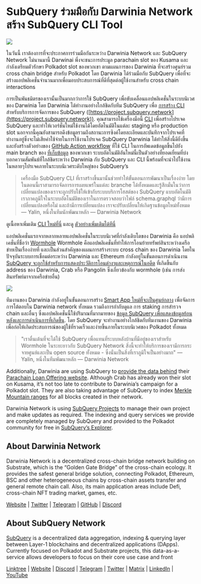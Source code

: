 # SubQuery ร่วมมือกับ Darwinia Network สร้าง SubQuery CLI Tool

![](https://miro.medium.com/max/1400/1*96OGWsQrxNGC5rblYxhdAw.jpeg)

ในวันนี้ เราต้องการที่จะประกาศการร่วมมือกันระหว่าง Darwinia Network และ SubQuery Network ไม่นานมานี้ Darwinai พึ่งจะชนะการประมูล parachain slot ของ Kusama และกำลังเตรียมตัวรักษา Polkadot slot ของพวกเขา ตามแผนการของ Darwinia ที่จะสร้างศูนย์รวม cross chain bridge สำหรับ Polkadot โดย Darwinia ได้ร่วมมือกับ SubQuery เพื่อที่จะสร้างแอปพลิเคชั่นจำนวนมากเพื่อมอบประสบการณ์ที่ดีที่สุดต่อผู้ใช้งานสำหรับ cross chain interactions

การเป็นพันธมิตรของเรานั้นเป็นมากกว่าการใช้ SubQuery เพื่อขับเคลื่อนแอปพลิเคชั่นในระบบนิเวศของ Darwinia โดย Darwinia ได้ทำงานอย่างใกล้ชิดกับทีม SubQuery เพื่อ [การสร้าง CLI](https://github.com/fewensa/subquery-cli) สำหรับบริการการจัดการของ SubQuery ([https://project.subquery.network](https://project.subquery.network)). คุณสามารถใช้เครื่องมือนี้ [CLI](https://github.com/fewensa/subquery-cli) เพื่อสร้างโปรเจค SubQuery และทำให้เวอร์ชั่นใหม่ใช้งานได้โดยอัตโนมัติในแต่ละ staging หรือ production slot นอกจากนี้คุณยังสามารถดึงข้อมูลรวมถึงสถานะการซิงค์โดยละเอียดและบันทึกจากโปรเจคที่ทำงานอยู่ซึ่งจะไม่เสียค่าใช้จ่ายในการใช้งานโปรเจค SubQuery Darwinia ได้ทำให้สิ่งนี้ดียิ่งขึ้นและยังสร้างตัวอย่างของ [GitHub Action workflow](https://github.com/darwinia-network/bridger/blob/master/.github/workflows/subquery-prod.yml) ที่ใช้ CLI ในการอัพเดตข้อมูลขึ้นไปยัง main branch ของ [ที่เก็บข้อมูล](https://github.com/darwinia-network/bridger/blob/master/.github/workflows/subquery-prod.yml) ของพวกเขา ระบบอัตโนมัติอันใหม่นี้เป็นตัวอย่างที่ยอดเยี่ยมที่บ่งบอกความสัมพันธ์ที่ใกล้ชิดระหว่าง Darwinia กับ SubQuery และ CLI นี้พร้อมที่จะนำไปใช้งานในหลายๆโปรเจคภายในระบบนิเวศระดับใหญ่ของ SubQuery’s
> เครื่องมือ SubQuery CLI ที่เราสร้างขึ้นมานั้นช่วยทำให้ขั้นตอนการพัฒนาเป็นเรื่องง่าย โดยในตอนนี้เราสามารถจัดการการเผยแพร่ในแต่ละ branche ได้ทั้งหมดและรู้สึกมั่นในว่าการเปลี่ยนแปลงของเราจะถูกปรับใช้ให้เข้ากับระบบบริการโฮสต์ของ SubQuery แบบอัตโนมัติ เราภาคภูมิใจในระบบอัตโนมัติของเราในการตรวจสอบว่าไฟล์ schema.graphql ว่ามีการเปลี่ยนแปลงหรือไม่ และถ้ามีการเปลี่ยนแปลง เราจะปรับเปลี่ยนให้เกิดฐานข้อมูลใหม่ทั้งหมด — Yalin, หนึ่งในทีมนักพัฒนาหลัก — Darwinia Network


ดูเนื้อหาเพิ่มเติม [CLI ใหม่ที่นี่](https://github.com/fewensa/subquery-cli) และดู [ตัวอย่างเพิ่มเติมได้ทีนี่](https://github.com/darwinia-network/bridger/blob/master/.github/workflows/subquery-prod.yml)

แอปพลิเคชั่นแรกจากหลากหลายแอปพลิเคชั่นในระบบนิเวศที่กำลังเติบโตของ Darwinia คือ แอปพลิเคชั่นที่ชื่อว่า [Wormhole](https://wormhole.darwinia.network/) Wormhole คือแอปพลิเคชั่นที่ทำให้การโอนย้ายทรัพย์สินระหว่างเครือข่ายเป็นเรื่องง่ายที่ และเป็นส่วนสำคัญของแผนการสร้างระบบ cross chain ของ Darwinia โดยในปัจจุบันระบบการเชื่อมต่อระหว่าง Darwinia และ Ethereum กำลังอยู่ในขั้นตอนการดำเนินงาน [SubQuery จะถูกใช้สำหรับการแสดงประวัติการโอนต่างๆและเหตุการณ์ในอดีต](https://explorer.subquery.network/subquery/darwinia-network/wormhole-darwinia) ที่เกิดขึ้นกับ address ของ Darwinia, Crab หรือ Pangolin ซึ่งเกี่ยวข้องกับ wormhole (เช่น การส่งสินทรัพย์มาจากเครือข่ายอื่น)

![](https://miro.medium.com/max/1400/1*p3V-lvW6BmEVZXaDYDY7mw.png)

ทีมงานของ Darwinia กำลังอยู่ในขั้นตอนการสร้าง [Smart App ใหม่ที่จะเป็นศูนย์กลาง](https://apps.darwinia.network/) เพื่อจัดการการโต้ตอบใน Darwinia network ทั้งหมด รวมถึงการกำกับดูแล การ staking การสำรวจ chain และอื่นๆ ซึ่งแอปพลิเคชั่นนี้ใช้ปริมาณที่มากมายของ [ข้อมูล SubQuery เพื่อแสดงข้อมูลย้อนหลังและการดำเนินการที่เกิดขึ้น](https://explorer.subquery.network/subquery/darwinia-network/smart-app-crab). โดย SubQuery จะทำงานอย่างใกล้ชิดกับทีมงานของ Darwinia เพื่อก่อให้เกิดประสบการณ์ของผู้ใช้ที่รวดเร็วและง่ายขึ้นภายในระบบนิเวศของ Polkadot ทั้งหมด
> "เราตื่นเต้นที่จะได้ใช้ SubQuery เพื่อแทนที่ระบบหลังบ้านที่มีอยู่ของเราสำหรับ Wormhole ในระยะยาวกับ SubQuery Network สิ่งนี้จะทำให้บริการของเรามีการกระจายศูนย์และเป็น open source ทั้งหมด - ซึ่งนั่นเป็นสิ่งที่เราภูมิใจเป็นอย่างมาก" — Yalin, หนึ่งในทีมพัฒนาหลัก — Darwinia Network


Additionally, Darwinia are using SubQuery to [provide the data behind](https://explorer.subquery.network/subquery/darwinia-network/home-plo-polkadot) their [Parachain Loan Offering website](https://darwinia.network/plo_contribute). Although Crab has already won their slot on Kusama, it’s not too late to contribute to Darwinia’s campaign for a Polkadot slot. They are also taking advantage of SubQuery to index [Merkle Mountain ranges](https://explorer.subquery.network/subquery/darwinia-network/darwinia-mmr) for all blocks created in their network.

Darwinia Network is using [SubQuery Projects](https://project.subquery.network/) to manage their own project and make updates as required. The indexing and query services we provide are completely managed by SubQuery and provided to the Polkadot community for free in [SubQuery’s Explorer](https://explorer.subquery.network/).

## About Darwinia Network

Darwinia Network is a decentralized cross-chain bridge network building on Substrate, which is the “Golden Gate Bridge” of the cross-chain ecology. It provides the safest general bridge solution, connecting Polkadot, Ethereum, BSC and other heterogeneous chains by cross-chain assets transfer and general remote chain call. Also, its main application areas include Defi, cross-chain NFT trading market, games, etc.

[Website](https://darwinia.network/) | [Twitter](https://twitter.com/DarwiniaNetwork) | [Telegram](https://t.me/DarwiniaNetwork) | [GitHub](https://github.com/darwinia-network) | [Discord](https://discord.gg/KMZVeyM)

## About SubQuery Network

[SubQuery](https://subquery.network/) is a decentralized data aggregation, indexing & querying layer between Layer-1 blockchains and decentralized applications (DApps). Currently focused on Polkadot and Substrate projects, this data-as-a-service allows developers to focus on their core use case and front

[Linktree](https://linktr.ee/subquerynetwork) | [Website](https://subquery.network/) | [Discord](https://discord.com/invite/78zg8aBSMG) | [Telegram](https://t.me/subquerynetwork) | [Twitter](https://twitter.com/subquerynetwork) | [Matrix](https://matrix.to/#/#subquery:matrix.org) | [LinkedIn](https://www.linkedin.com/company/subquery) | [YouTube](https://www.youtube.com/channel/UCi1a6NUUjegcLHDFLr7CqLw)

